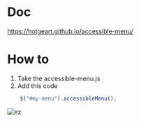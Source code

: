 # Doc

https://hotgeart.github.io/accessible-menu/

# How to

1. Take the accessible-menu.js
2. Add this code

```javascript
    $("#my-menu").accessibleMenu();
```

![ez](https://media.giphy.com/media/3o7btNa0RUYa5E7iiQ/giphy.gif)